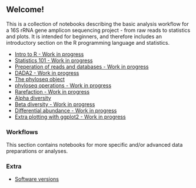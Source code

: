 ## Welcome!

This is a collection of notebooks describing the basic analysis workflow for a 16S rRNA gene amplicon sequencing project - from raw reads to statistics and plots. It is intended for beginners, and therefore includes an introductory section on the R programming language and statistics.

* [Intro to R - Work in progress](r_intro.html)
* [Statistics 101 - Work in progress](stats.html)
* [Preperation of reads and databases - Work in progress](preparation.html)
* [DADA2 - Work in progress](dada2.html)
* [The phyloseq object](phyloseq_object.html)
* [phyloseq operations - Work in progress](phyloseq_operations.html)
* [Rarefaction - Work in progress](rarefaction.html)
* [Alpha diversity](alpha.html)
* [Beta diversity - Work in progress](beta.html)
* [Differential abundance - Work in progress](diff_abund.html)
* [Extra plotting with ggplot2 - Work in progress](ggplot2.html)

### Workflows
This section contains notebooks for more specific and/or advanced data preparations or analyses. 

### Extra
* [Software versions](versions.html)


